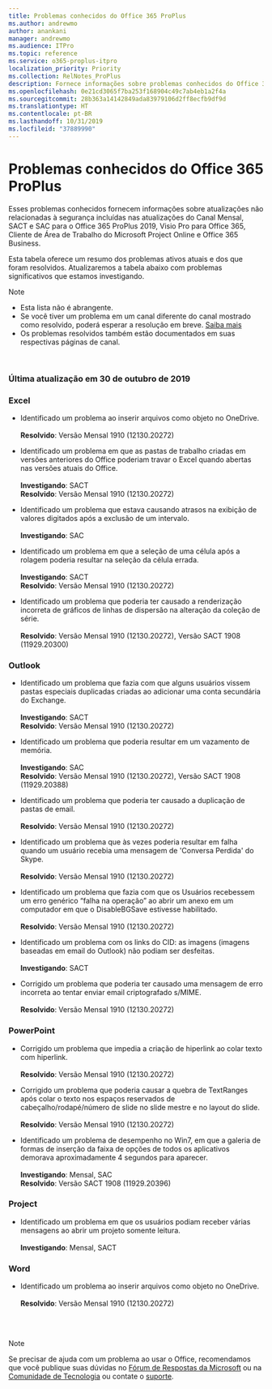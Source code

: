 ```yaml
---
title: Problemas conhecidos do Office 365 ProPlus
ms.author: andrewmo
author: anankani
manager: andrewmo
ms.audience: ITPro
ms.topic: reference
ms.service: o365-proplus-itpro
localization_priority: Priority
ms.collection: RelNotes_ProPlus
description: Fornece informações sobre problemas conhecidos do Office 365 ProPlus
ms.openlocfilehash: 0e21cd3065f7ba253f168904c49c7ab4eb1a2f4a
ms.sourcegitcommit: 28b363a14142849ada83979106d2ff8ecfb9df9d
ms.translationtype: HT
ms.contentlocale: pt-BR
ms.lasthandoff: 10/31/2019
ms.locfileid: "37889990"
---
```

# <a name="office-365-proplus-known-issues"></a>Problemas conhecidos do Office 365 ProPlus

Esses problemas conhecidos fornecem informações sobre atualizações não relacionadas à segurança incluídas nas atualizações do Canal Mensal, SACT e SAC para o Office 365 ProPlus 2019, Visio Pro para Office 365, Cliente de Área de Trabalho do Microsoft Project Online e Office 365 Business.

Esta tabela oferece um resumo dos problemas ativos atuais e dos que foram resolvidos.  Atualizaremos a tabela abaixo com problemas significativos que estamos investigando.

> [!NOTE]
>- Esta lista não é abrangente.
>- Se você tiver um problema em um canal diferente do canal mostrado como resolvido, poderá esperar a resolução em breve. [Saiba mais](https://docs.microsoft.com/pt-BR/DeployOffice/overview-of-update-channels-for-office-365-proplus#BKMK_SAC)
>- Os problemas resolvidos também estão documentados em suas respectivas páginas de canal.

<br>

### <a name="last-updated-october-30-2019"></a>Última atualização em 30 de outubro de 2019

### <a name="excel"></a>Excel

- Identificado um problema ao inserir arquivos como objeto no OneDrive.<br><br> **Resolvido**: Versão Mensal 1910 (12130.20272)

- Identificado um problema em que as pastas de trabalho criadas em versões anteriores do Office poderiam travar o Excel quando abertas nas versões atuais do Office.<br><br>
**Investigando**: SACT <br>**Resolvido**: Versão Mensal 1910 (12130.20272)

- Identificado um problema que estava causando atrasos na exibição de valores digitados após a exclusão de um intervalo.<br><br>
**Investigando**: SAC

- Identificado um problema em que a seleção de uma célula após a rolagem poderia resultar na seleção da célula errada.<br><br>
**Investigando**: SACT <br>**Resolvido**: Versão Mensal 1910 (12130.20272)

- Identificado um problema que poderia ter causado a renderização incorreta de gráficos de linhas de dispersão na alteração da coleção de série.<br><br>
**Resolvido**: Versão Mensal 1910 (12130.20272), Versão SACT 1908 (11929.20300)

### <a name="outlook"></a>Outlook

- Identificado um problema que fazia com que alguns usuários vissem pastas especiais duplicadas criadas ao adicionar uma conta secundária do Exchange.<br><br>**Investigando**: SACT <br>**Resolvido**: Versão Mensal 1910 (12130.20272)

- Identificado um problema que poderia resultar em um vazamento de memória. <br><br>
**Investigando**: SAC <br>**Resolvido**: Versão Mensal 1910 (12130.20272), Versão SACT 1908 (11929.20388)

- Identificado um problema que poderia ter causado a duplicação de pastas de email.<br><br>
**Resolvido**: Versão Mensal 1910 (12130.20272)

- Identificado um problema que às vezes poderia resultar em falha quando um usuário recebia uma mensagem de 'Conversa Perdida' do Skype.<br><br>
**Resolvido**: Versão Mensal 1910 (12130.20272)

- Identificado um problema que fazia com que os Usuários recebessem um erro genérico “falha na operação” ao abrir um anexo em um computador em que o DisableBGSave estivesse habilitado.<br><br>
**Resolvido**: Versão Mensal 1910 (12130.20272)

- Identificado um problema com os links do CID: as imagens (imagens baseadas em email do Outlook) não podiam ser desfeitas.<br><br>
**Investigando**: SACT

- Corrigido um problema que poderia ter causado uma mensagem de erro incorreta ao tentar enviar email criptografado s/MIME.<br><br>**Resolvido**: Versão Mensal 1910 (12130.20272)

### <a name="powerpoint"></a>PowerPoint

- Corrigido um problema que impedia a criação de hiperlink ao colar texto com hiperlink. <br><br>**Resolvido**: Versão Mensal 1910 (12130.20272)

- Corrigido um problema que poderia causar a quebra de TextRanges após colar o texto nos espaços reservados de cabeçalho/rodapé/número de slide no slide mestre e no layout do slide. <br><br>**Resolvido**: Versão Mensal 1910 (12130.20272)

- Identificado um problema de desempenho no Win7, em que a galeria de formas de inserção da faixa de opções de todos os aplicativos demorava aproximadamente 4 segundos para aparecer.<br><br>
**Investigando**: Mensal, SAC
<br>**Resolvido**: Versão SACT 1908 (11929.20396)

### <a name="project"></a>Project

- Identificado um problema em que os usuários podiam receber várias mensagens ao abrir um projeto somente leitura.<br><br>
**Investigando**: Mensal, SACT

### <a name="word"></a>Word
- Identificado um problema ao inserir arquivos como objeto no OneDrive.<br><br> **Resolvido**: Versão Mensal 1910 (12130.20272)



<br>
<br>

> [!NOTE]
> Se precisar de ajuda com um problema ao usar o Office, recomendamos que você publique suas dúvidas no [Fórum de Respostas da Microsoft](https://answers.microsoft.com/) ou na [Comunidade de Tecnologia](https://techcommunity.microsoft.com/) ou contate o [suporte](https://support.microsoft.com/contactus).
